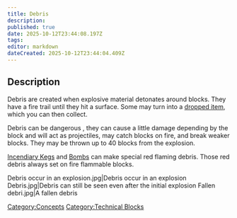 ```yaml
---
title: Debris
description: 
published: true
date: 2025-10-12T23:44:08.197Z
tags: 
editor: markdown
dateCreated: 2025-10-12T23:44:04.409Z
---
```


## Description

Debris are created when explosive material detonates around blocks. They
have a fire trail until they hit a surface. Some may turn into a
[dropped item](Dropped_Items "wikilink"), which you can then collect.

Debris can be dangerous , they can cause a little damage depending by
the block and will act as projectiles, may catch blocks on fire, and
break weaker blocks. They may be thrown up to 40 blocks from the
explosion.

[Incendiary Kegs](Incendiary_Kegs "wikilink") and
[Bombs](../../Weapons/Incendiary_Bomb.md "wikilink") can make special red flaming debris.
Those red debris always set on fire flammable blocks.

Debris occur in an explosion.jpg|Debris occur in an explosion
Debris.jpg|Debris can still be seen even after the initial explosion
Fallen debri.jpg|A fallen debris

[Category:Concepts](Category:Concepts "wikilink") [Category:Technical
Blocks](Category:Technical_Blocks "wikilink")